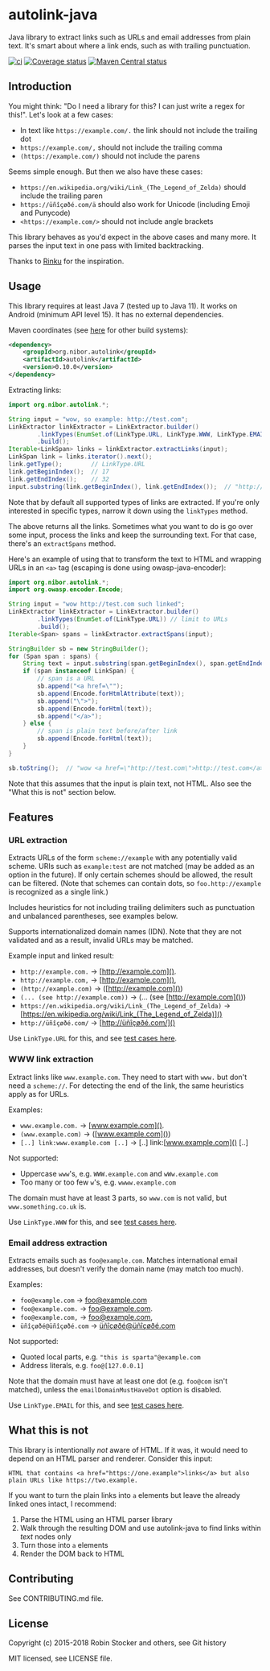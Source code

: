 autolink-java
=============

Java library to extract links such as URLs and email addresses from plain text.
It's smart about where a link ends, such as with trailing punctuation.

[![ci](https://github.com/robinst/autolink-java/workflows/ci/badge.svg)](https://github.com/robinst/autolink-java/actions?query=workflow%3Aci)
[![Coverage status](https://codecov.io/gh/robinst/autolink-java/branch/main/graph/badge.svg)](https://codecov.io/gh/robinst/autolink-java)
[![Maven Central status](https://img.shields.io/maven-central/v/org.nibor.autolink/autolink.svg)](https://search.maven.org/search?q=g:org.nibor.autolink%20AND%20a:autolink&core=gav)

Introduction
------------

You might think: "Do I need a library for this? I can just write a regex for this!".
Let's look at a few cases:

* In text like `https://example.com/.` the link should not include the trailing dot
* `https://example.com/,` should not include the trailing comma
* `(https://example.com/)` should not include the parens

Seems simple enough. But then we also have these cases:

* `https://en.wikipedia.org/wiki/Link_(The_Legend_of_Zelda)` should include the trailing paren
* `https://üñîçøðé.com/ä` should also work for Unicode (including Emoji and Punycode)
* `<https://example.com/>` should not include angle brackets

This library behaves as you'd expect in the above cases and many more.
It parses the input text in one pass with limited backtracking.

Thanks to [Rinku](https://github.com/vmg/rinku) for the inspiration.

Usage
-----

This library requires at least Java 7 (tested up to Java 11). It works on Android (minimum API level 15).
It has no external dependencies.

Maven coordinates
(see
[here](https://search.maven.org/artifact/org.nibor.autolink/autolink/0.10.0/jar)
for other build systems):

```xml
<dependency>
    <groupId>org.nibor.autolink</groupId>
    <artifactId>autolink</artifactId>
    <version>0.10.0</version>
</dependency>
```

Extracting links:

```java
import org.nibor.autolink.*;

String input = "wow, so example: http://test.com";
LinkExtractor linkExtractor = LinkExtractor.builder()
        .linkTypes(EnumSet.of(LinkType.URL, LinkType.WWW, LinkType.EMAIL))
        .build();
Iterable<LinkSpan> links = linkExtractor.extractLinks(input);
LinkSpan link = links.iterator().next();
link.getType();        // LinkType.URL
link.getBeginIndex();  // 17
link.getEndIndex();    // 32
input.substring(link.getBeginIndex(), link.getEndIndex());  // "http://test.com"
```

Note that by default all supported types of links are extracted. If
you're only interested in specific types, narrow it down using the
`linkTypes` method.

The above returns all the links. Sometimes what you want to do is go over some input,
process the links and keep the surrounding text. For that case,
there's an `extractSpans` method.

Here's an example of using that to transform the text to HTML and wrapping URLs in
an `<a>` tag (escaping is done using owasp-java-encoder):

```java
import org.nibor.autolink.*;
import org.owasp.encoder.Encode;

String input = "wow http://test.com such linked";
LinkExtractor linkExtractor = LinkExtractor.builder()
        .linkTypes(EnumSet.of(LinkType.URL)) // limit to URLs
        .build();
Iterable<Span> spans = linkExtractor.extractSpans(input);

StringBuilder sb = new StringBuilder();
for (Span span : spans) {
    String text = input.substring(span.getBeginIndex(), span.getEndIndex());
    if (span instanceof LinkSpan) {
        // span is a URL
        sb.append("<a href=\"");
        sb.append(Encode.forHtmlAttribute(text));
        sb.append("\">");
        sb.append(Encode.forHtml(text));
        sb.append("</a>");
    } else {
        // span is plain text before/after link
        sb.append(Encode.forHtml(text));
    }
}

sb.toString();  // "wow <a href=\"http://test.com\">http://test.com</a> such linked"
```

Note that this assumes that the input is plain text, not HTML.
Also see the "What this is not" section below.

Features
--------

### URL extraction

Extracts URLs of the form `scheme://example` with any potentially valid scheme.
URIs such as `example:test` are not matched (may be added as an option in the
future). If only certain schemes should be allowed, the result can be filtered.
(Note that schemes can contain dots, so `foo.http://example` is recognized as
a single link.)

Includes heuristics for not including trailing delimiters such as punctuation
and unbalanced parentheses, see examples below.

Supports internationalized domain names (IDN). Note that they are not validated
and as a result, invalid URLs may be matched.

Example input and linked result:

* `http://example.com.` → [http://example.com]().
* `http://example.com,` → [http://example.com](),
* `(http://example.com)` → ([http://example.com]())
* `(... (see http://example.com))` → (... (see [http://example.com]()))
* `https://en.wikipedia.org/wiki/Link_(The_Legend_of_Zelda)` →
  [https://en.wikipedia.org/wiki/Link_(The_Legend_of_Zelda)]()
* `http://üñîçøðé.com/` → [http://üñîçøðé.com/]()

Use `LinkType.URL` for this, and see [test
cases here](src/test/java/org/nibor/autolink/AutolinkUrlTest.java).

### WWW link extraction

Extract links like `www.example.com`. They need to start with `www.` but
don't need a `scheme://`. For detecting the end of the link, the same
heuristics apply as for URLs.

Examples:

* `www.example.com.` → [www.example.com]().
* `(www.example.com)` → ([www.example.com]())
* `[..] link:www.example.com [..]` → \[..\] link:[www.example.com]() \[..\]

Not supported:

* Uppercase `www`'s, e.g. `WWW.example.com` and `wWw.example.com`
* Too many or too few `w`'s, e.g. `wwww.example.com`

The domain must have at least 3 parts, so `www.com` is not valid, but `www.something.co.uk` is.

Use `LinkType.WWW` for this, and see [test
cases here](src/test/java/org/nibor/autolink/AutolinkWwwTest.java).

### Email address extraction

Extracts emails such as `foo@example.com`. Matches international email
addresses, but doesn't verify the domain name (may match too much).

Examples:

* `foo@example.com` → [foo@example.com]()
* `foo@example.com.` → [foo@example.com]().
* `foo@example.com,` → [foo@example.com](),
* `üñîçøðé@üñîçøðé.com` → [üñîçøðé@üñîçøðé.com]()

Not supported:

* Quoted local parts, e.g. `"this is sparta"@example.com`
* Address literals, e.g. `foo@[127.0.0.1]`

Note that the domain must have at least one dot (e.g. `foo@com` isn't
matched), unless the `emailDomainMustHaveDot` option is disabled.

Use `LinkType.EMAIL` for this, and see [test cases
here](src/test/java/org/nibor/autolink/AutolinkEmailTest.java).

What this is not
----------------

This library is intentionally *not* aware of HTML. If it was, it would need to depend on an HTML parser and renderer.
Consider this input:

```
HTML that contains <a href="https://one.example">links</a> but also plain URLs like https://two.example.
```

If you want to turn the plain links into `a` elements but leave the already linked ones intact, I recommend:

1. Parse the HTML using an HTML parser library
2. Walk through the resulting DOM and use autolink-java to find links within *text* nodes only
3. Turn those into `a` elements
4. Render the DOM back to HTML

Contributing
------------

See CONTRIBUTING.md file.

License
-------

Copyright (c) 2015-2018 Robin Stocker and others, see Git history

MIT licensed, see LICENSE file.
